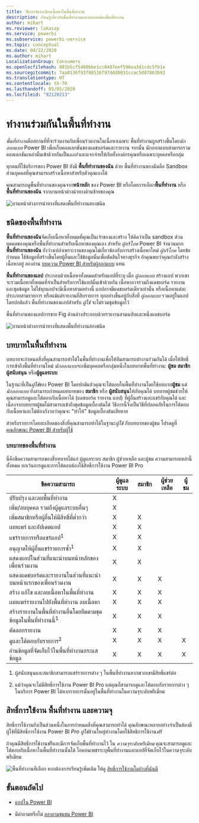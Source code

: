 ```yaml
---
title: วิธีการจัดระเบียบเนื้อหาในพื้นที่ทำงาน
description: เรียนรู้เกี่ยวกับพื้นที่ทำงานและบทบาทของพื้นที่ทำงาน
author: mihart
ms.reviewer: lukaszp
ms.service: powerbi
ms.subservice: powerbi-service
ms.topic: conceptual
ms.date: 04/22/2020
ms.author: mihart
LocalizationGroup: Consumers
ms.openlocfilehash: 801b5cf5400bbe1cc0487eef596ea3d1cdc5fb1e
ms.sourcegitcommit: 7aa0136f93f88516f97ddd8031ccac5d07863b92
ms.translationtype: HT
ms.contentlocale: th-TH
ms.lasthandoff: 05/05/2020
ms.locfileid: "82120213"
---
```

# <a name="collaborate-in-workspaces"></a>ทำงานร่วมกันในพื้นที่ทำงาน

 *พื้นที่ทำงาน*คือสถานที่ที่จะร่วมงานกับเพื่อนร่วมงานในเนื้อหาเฉพาะ พื้นที่ทำงานถูกสร้างขึ้นโดย*นักออกแบบ* Power BI เพื่อเก็บคอลเลกชันของแดชบอร์ดและรายงาน จากนั้น นักออกแบบสามารถรวมคอลเลกชันเหล่านั้นเข้าด้วยกันเป็น*แอป* และแจกจ่ายให้กับทั้งองค์กรคุณหรือเฉพาะบุคคลหรือกลุ่ม 

 ทุกคนที่ใช้บริการของ Power BI ยังมี **พื้นที่ทำงานของฉัน** ด้วย  พื้นที่ทำงานของฉันคือ Sandbox ส่วนบุคคลที่คุณสามารถสร้างเนื้อหาสำหรับตัวคุณเองได้

 คุณสามารถดูพื้นที่ทำงานของคุณจาก**หน้าหลัก** ของ Power BI หรือโดยการเลือก**พื้นที่ทำงาน** หรือ **พื้นที่ทำงานของฉัน** จากบานหน้าต่างนำทางด้านซ้ายของคุณ

 ![บานหน้าต่างการนำทางที่แสดงพื้นที่ทำงานสองชนิด](media/end-user-workspaces/power-bi-home.png)

## <a name="types-of-workspaces"></a>ชนิดของพื้นที่ทำงาน
**พื้นที่ทำงานของฉัน**จัดเก็บเนื้อหาทั้งหมดที่คุณเป็นเจ้าของและสร้าง ให้คิดว่าเป็น sandbox ส่วนบุคคลของคุณหรือพื้นที่ทำงานสำหรับเนื้อหาของคุณเอง สำหรับ *ผู้บริโภค* Power BI จำนวนมาก **พื้นที่ทำงานของฉัน** ยังว่างเปล่าเพราะงานของคุณไม่เกี่ยวข้องกับการสร้างเนื้อหาใหม่ *ผู้บริโภค* โดยข้อกำหนด ใช้ข้อมูลที่สร้างขึ้นโดยผู้อื่นและใช้ข้อมูลนั้นเพื่อตัดสินใจทางธุรกิจ ถ้าคุณพบว่าคุณกำลังสร้างเนื้อหาอยู่ ลองอ่าน [บทความ Power BI สำหรับผู้ออกแบบ](../create-reports/index.yml) แทน

**พื้นที่ทำงานของแอป** ประกอบด้วยเนื้อหาทั้งหมดสำหรับแอปที่ระบุ เมื่อ *ผู้ออกแบบ* สร้างแอป พวกเขาจะรวมเนื้อหาทั้งหมดที่จำเป็นสำหรับการใช้แอปนั้นเข้าด้วยกัน เนื้อหาอาจรวมถึงแดชบอร์ด รายงาน และชุดข้อมูล ไม่ใช่ทุกแอปจะมีเนื้อหาสามอย่างนี้ แอปอาจมีแดชบอร์ดเดียวเท่านั้น หรือเนื้อหาแต่ละประเภทสามรายการ หรือแม้แต่รายงานยี่สิบรายการ ทุกอย่างขึ้นอยู่กับสิ่งที่ *ผู้ออกแบบ* รวมอยู่ในแอป โดยปกติแล้ว พื้นที่ทำงานของแอปสำหรับ *ผู้ใช้* จะไม่รวมชุดข้อมูลไว้

พื้นที่ทำงานของแอปการขาย Fig ด้านล่างประกอบด้วยรายงานสามฉบับและหนึ่งแดชบอร์ด 

![บานหน้าต่างการนำทางที่แสดงพื้นที่ทำงานสองชนิด](media/end-user-workspaces/power-bi-app-workspace.png)

## <a name="roles-in-the-workspaces"></a>บทบาทในพื้นที่ทำงาน

บทบาทจะกำหนดสิ่งที่คุณสามารถทำได้ในพื้นที่ทำงานเพื่อให้ทีมสามารถทำงานร่วมกันได้  เมื่อให้สิทธิ์การเข้าถึงพื้นที่ทำงานใหม่ *นักออกแบบ*จะเพิ่มบุคคลหรือกลุ่มหนึ่งในบทบาทพื้นที่ทำงาน: **ผู้ชม** **สมาชิก** **ผู้สนับสนุน** หรือ**ผู้ดูแลระบบ** 


ในฐานะที่เป็น*ผู้ใช้*ของ Power BI โดยปกติแล้วคุณจะโต้ตอบในพื้นที่ทำงานโดยใช้บทบาท**ผู้ชม** แต่*นักออกแบบ* ยังสามารถกำหนดบทบาทของ **สมาชิก** หรือ **ผู้สนับสนุน**ให้กับคุณได้ บทบาทผู้ชมช่วยให้คุณสามารถดูและโต้ตอบกับเนื้อหาได้ (แดชบอร์ด รายงาน แอป) ที่ผู้อื่นสร้างและแชร์กับคุณได้ และเนื่องจากบทบาทผู้ชมไม่สามารถเข้าถึงชุดข้อมูลเบื้องต้นได้ วิธีการนี้จึงเป็นวิธีที่ปลอดภัยในการโต้ตอบกับเนื้อหาและไม่ต้องกังวลว่าคุณจะ "ทำให้" ข้อมูลเบื้องต้นเสียหาย


สำหรับรายการโดยละเอียดของสิ่งที่คุณสามารถทำได้ในฐานะ*ผู้ใช้* กับบทบาทของผู้ชม โปรดดูที่ [คุณลักษณะ Power BI สำหรับผู้ใช้](end-user-features.md)


### <a name="workspace-roles"></a>บทบาทของพื้นที่ทำงาน
นี่คือขีดความสามารถของสี่บทบาทได้แก่ ผู้ดูแลระบบ สมาชิก ผู้ช่วยเหลือ และผู้ชม ความสามารถเหล่านี้ทั้งหมด ยกเว้นการดูและการโต้ตอบต้องใช้สิทธิ์การใช้งาน Power BI Pro

|ขีดความสามารถ   | ผู้ดูแลระบบ  | สมาชิก  | ผู้ช่วยเหลือ  | ผู้ชม |
|---|---|---|---|---|
| ปรับปรุง และลบพื้นที่ทำงาน  | X  |   |   |   | 
| เพิ่ม/ลบบุคคล รวมถึงผู้ดูแลระบบอื่นๆ  | X  |   |   |   |
| เพิ่มสมาชิกหรือผู้อื่นให้มีสิทธิ์ที่ต่ำกว่า  |  X | X  |   |   |
| เผยแพร่ และอัปเดตแอป |  X | X  |   |   |
| แชร์รายการหรือแชร์แอป<sup>1</sup> |  X | X  |   |   |
| อนุญาตให้ผู้อื่นแชร์รายการซ้ำ<sup>1</sup> |  X | X  |   |   |
| แสดงแอปในส่วนที่แนะนำบนหน้าหลักของเพื่อนร่วมงาน |  X | X  |   |   |
| แสดงแดชบอร์ดและรายงานในส่วนที่แนะนำบนหน้าแรกของเพื่อนร่วมงาน |  X | X  | X |   |
| สร้าง แก้ไข และลบเนื้อหาในพื้นที่ทำงาน  |  X | X  | X  |   |
| เผยแพร่รายงานไปยังพื้นที่ทำงาน ลบเนื้อหา  |  X | X  | X  |   |
| สร้างรายงานในพื้นที่ทำงานอื่นโดยยึดตามชุดข้อมูลในพื้นที่ทำงานนี้<sup>1</sup> |  X | X  | X  |   |
| คัดลอกรายงาน | X | X | X |  |
| ดูและโต้ตอบกับรายการ<sup>2</sup> |  X | X  | X  | X  |
| อ่านข้อมูลที่จัดเก็บไว้ในพื้นที่ทำงานกระแสข้อมูล | X | X | X | X |

1. ผู้สนับสนุนและสมาชิกสามารถแชร์รายการต่าง ๆ ในพื้นที่ทำงานหากพวกเขามีสิทธิ์แชร์ต่อ

2. แม้ว่าคุณจะไม่มีสิทธิ์การใช้งาน Power BI Pro แต่คุณก็สามารถดูและโต้ตอบกับรายการต่าง ๆ ในบริการ Power BI ได้หากรายการนั้นอยู่ในพื้นที่ทำงานในความจุระดับพรีเมี่ยม

## <a name="licensing-workspaces-and-capacity"></a>สิทธิ์การใช้งาน พื้นที่ทำงาน และความจุ
สิทธิ์การใช้งานยังเป็นส่วนหนึ่งในการกำหนดสิ่งที่คุณสามารถทำได้ คุณลักษณะหลายอย่างจำเป็นต้องมีผู้ใช้ที่มีสิทธิ์การใช้งาน Power BI *Pro* *ผู้ใช้*ส่วนใหญ่ทำงานโดยใช้สิทธิการใช้งาน*ฟรี* 

ถ้าคุณมีสิทธิ์การใช้งานฟรีและมีการจัดเก็บพื้นที่ทำงานไว้ ใน *ความจุระดับพรีเมียม* คุณจะสามารถดูและโต้ตอบกับเนื้อหาในพื้นที่ทำงานนั้นได้ ไอคอนเพชรระบุพื้นที่ทำงานและแอปที่จัดเก็บไว้ในความจุระดับพรีเมียม

![พื้นที่ทำงานที่เลือก](media/end-user-workspaces/power-bi-diamond.png) หากต้องการเรียนรู้เพิ่มเติม ให้ดู [สิทธิ์การใช้งานใดบ้างที่ฉันมี](end-user-license.md)



## <a name="next-steps"></a>ขั้นตอนถัดไป
* [แอปใน Power BI](end-user-apps.md)    

* มีคำถามหรือไม่ [ลองถามชุมชน Power BI](https://community.powerbi.com/)

